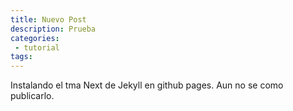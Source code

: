 ```yaml
---
title: Nuevo Post
description: Prueba 
categories:
 - tutorial
tags:
---
```


 Instalando el tma Next de Jekyll en github pages. Aun no se como publicarlo.
